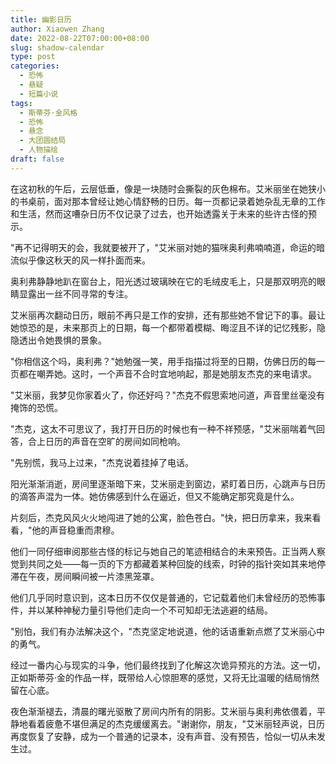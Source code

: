 ```yaml
---
title: 幽影日历
author: Xiaowen Zhang
date: 2022-08-22T07:00:00+08:00
slug: shadow-calendar
type: post
categories:
  - 恐怖
  - 悬疑
  - 短篇小说
tags:
  - 斯蒂芬·金风格
  - 恐怖
  - 悬念
  - 大团圆结局
  - 人物描绘
draft: false
---
```


在这初秋的午后，云层低垂，像是一块随时会撕裂的灰色棉布。艾米丽坐在她狭小的书桌前，面对那本曾经让她心情舒畅的日历。每一页都记录着她杂乱无章的工作和生活，然而这嘈杂日历不仅记录了过去，也开始透露关于未来的些许古怪的预示。

"再不记得明天的会，我就要被开了，"艾米丽对她的猫咪奥利弗喃喃道，命运的暗流似乎像这秋天的风一样扑面而来。

奥利弗静静地趴在窗台上，阳光透过玻璃映在它的毛绒皮毛上，只是那双明亮的眼睛显露出一丝不同寻常的专注。

艾米丽再次翻动日历，眼前不再只是工作的安排，还有那些她不曾记下的事。最让她惊恐的是，未来那页上的日期，每一个都带着模糊、晦涩且不详的记忆残影，隐隐透出令她畏惧的景象。

"你相信这个吗，奥利弗？"她勉强一笑，用手指描过将至的日期，仿佛日历的每一页都在嘲弄她。这时，一个声音不合时宜地响起，那是她朋友杰克的来电请求。

"艾米丽，我梦见你家着火了，你还好吗？"杰克不假思索地问道，声音里丝毫没有掩饰的恐慌。

"杰克，这太不可思议了，我打开日历的时候也有一种不祥预感，"艾米丽喘着气回答，合上日历的声音在空旷的房间如同枪响。

"先别慌，我马上过来，"杰克说着挂掉了电话。

阳光渐渐消逝，房间里逐渐暗下来，艾米丽走到窗边，紧盯着日历，心跳声与日历的滴答声混为一体。她仿佛感到什么在逼近，但又不能确定那究竟是什么。

片刻后，杰克风风火火地闯进了她的公寓，脸色苍白。"快，把日历拿来，我来看看，"他的声音稳重而肃穆。

他们一同仔细审阅那些古怪的标记与她自己的笔迹相结合的未来预告。正当两人察觉到共同之处——每一页的下方都藏着某种回旋的线索，时钟的指针突如其来地停滞在午夜，房间瞬间被一片漆黑笼罩。

他们几乎同时意识到，这本日历不仅仅是普通的，它记载着他们未曾经历的恐怖事件，并以某种神秘力量引导他们走向一个不可知却无法逃避的结局。

"别怕，我们有办法解决这个，"杰克坚定地说道，他的话语重新点燃了艾米丽心中的勇气。

经过一番内心与现实的斗争，他们最终找到了化解这次诡异预兆的方法。这一切，正如斯蒂芬·金的作品一样，既带给人心惊胆寒的感觉，又将无比温暖的结局悄然留在心底。

夜色渐渐褪去，清晨的曙光驱散了房间内所有的阴影。艾米丽与奥利弗依偎着，平静地看着疲惫不堪但满足的杰克缓缓离去。"谢谢你，朋友，"艾米丽轻声说，日历再度恢复了安静，成为一个普通的记录本，没有声音、没有预告，恰似一切从未发生过。